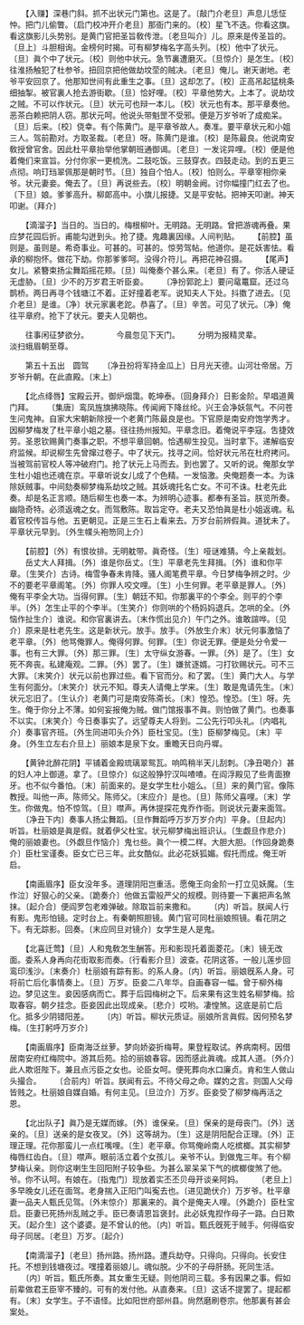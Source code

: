 <!-- { "loadSidebar": true } -->
　　【入赚】深巷门斜。抓不出状元门第也。这是了。〔敲门介老旦〕声息儿恁怔忡。把门儿偷瞥。〔启门校冲开介老旦〕那衙门来的。〔校〕星飞不迭。你看这旗。看这旗影儿头势别。是黄门官把圣旨敎传泄。〔老旦叫介〕儿。原来是传圣旨的。〔旦上〕斗胆相询。金榜何时揭。可有柳梦梅名字高头列。〔校〕他中了状元。〔旦〕眞个中了状元。〔校〕则他中状元。急节裏遭磨灭。〔旦惊介〕是怎生。〔校〕往淮扬触犯了杜参爷。扭回京把他做劫坟茔的贼决。〔老旦〕俺儿。谢天谢地。老爷平安回京了。他那知世间有此重生之事。〔旦〕这却怎了。〔校〕正高吊起猛桃条细抽掣。被官裏人抢去游街歇。〔旦〕恰好哩。〔校〕平章他势大。上本了。说劫坟之贼。不可以作状元。〔旦〕状元可也辩一本儿。〔校〕状元也有本。那平章奏他。恶茶白赖把阴人窃。那状元呵。他说头带魁罡不受邪。便是万岁爷听了成痴呆。〔旦〕后来。〔校〕侥幸。有个陈黄门。是平章爷故人。奏准。要平章状元和小姐三人。驾前勘对。方取圣裁。〔老旦〕呀。陈黄门是谁。〔校〕是陈最良。他说南安敎授曾官舍。因此杜平章抬举他掌朝班通御谒。〔老旦〕一发诧异哩。〔校〕便是他着俺们来宣旨。分付你家一更梳洗。二鼓吃饭。三鼓穿衣。四鼓走动。到的五更三点彻。响玎珰翠佩那是朝时节。〔旦〕独自个怕人。〔校〕怕则么。平章宰相你亲爷。状元妻妾。俺去了。〔旦〕再说些去。〔校〕明朝金阙。讨你幅撞门红去了也。〔下旦〕娘。爹爹高升。柳郞高中。小旗儿报捷。又是平安帖。把神天叩谢。神天叩谢。〔拜介〕 

　　【滴溜子】当日的。当日的。梅根柳叶。无明路。无明路。曾把游魂再叠。果应梦花园后折。甫能勾迸到头。抢了捷。鬼趣裏因缘。人间判贴。 
　　【前腔】虽则是。虽则是。希奇事业。可甚的。可甚的。惊劳驾帖。他道你。是花妖害怯。看承的柳抱怀。做花下劫。你那爹爹呵。没得介符儿。再把花神召摄。 
　　【尾声】女儿。紧簪束扬尘舞蹈摇花颊。〔旦〕叫俺奏个甚么来。〔老旦〕有了。你活人硬证无虚胁。〔旦〕少不的万岁君王听臣妾。 
　　〔净扮郭跎上〕要问鼋鼍窟。还过乌鹊桥。两日再寻个钱塘江不着。正好撞着老军。说知夫人下处。抖擞了进去。〔见介老旦〕是谁。〔净〕状元家裏老跎。恭喜了。〔旦〕辛苦。可见了状元。〔净〕俺往平章府。抢下了状元。要夫人见朝也。 

　　往事闲征梦欲分。　　　　今晨忽见下天门。 
　　分明为报精灵辈。　　　　淡扫蛾眉朝至尊。 

　　第五十五出　圆驾 
　　〔净丑扮将军持金瓜上〕日月光天德。山河壮帝居。万岁爷升朝。在此直殿。〔末上〕 

　　【北点绛唇】宝殿云开。御炉烟霭。乾坤泰。〔回身拜介〕日影金阶。早唱道黄门拜。 
　　〔集唐〕鸾凤旌旗拂晓陈。传闻阙下降丝纶。兴王会净妖氛气。不问苍生问鬼神。自家大宋朝新除授一个老黄门陈最良是也。下官原是南安府饱学秀才。因柳梦梅发了杜平章小姐之墓。径往扬州报知。平章念旧。着俺说平李寇。吿捷效劳。圣恩钦赐黄门奏事之职。不想平章回朝。恰遇柳生投见。当时拿下。递解临安府监候。却说柳生先曾撺过卷子。中了状元。找寻之间。恰好状元吊在杜府拷问。当被驾前官校人等冲破府门。抢了状元上马而去。到也罢了。又听的说。俺那女学生杜小姐也还魂在京。平章听说女儿成了个色精。一发恼激。央俺题奏一本。为诛除妖贼事。中间劾奏柳梦梅系劫坟之贼。其妖魂托名亡女。不可不诛。杜老先此奏。却是名正言顺。随后柳生也奏一本。为辨明心迹事。都奉有圣旨。朕览所奏。幽隐奇特。必须返魂之女。而驾敷陈。取旨定夺。老夫又恐怕眞是杜小姐返魂。私着官校传旨与他。五更朝见。正是三生石上看来去。万岁台前辨假眞。道犹未了。平章状元早到。〔外生幞头袍笏同上介〕 

　　【前腔】〔外〕有恨妆排。无明躭带。眞奇怪。〔生〕哑谜难猜。今上亲裁划。 
　　岳丈大人拜揖。〔外〕谁是你岳丈。〔生〕平章老先生拜揖。〔外〕谁和你平章。〔生笑介〕古诗。梅雪争春未肯降。骚人阁笔费平章。今日梦梅争辨之时。少不的要老平章阁笔。〔外〕你罪人咬文哩。〔生〕小生何罪。老平章是罪人。〔外〕俺有平李全大功。当得何罪。〔生〕朝廷不知。你那裏平的个李全。则平的个李半。〔外〕怎生止平的个李半。〔生笑介〕你则哄的个杨妈妈退兵。怎哄的全。〔外恼作扯生介〕谁说。和你官裏讲去。〔末作慌出见介〕午门之外。谁敢諠哗。〔见介〕原来是杜老先生。这是新状元。放手。放手。〔外放生介末〕状元何事激恼了老平章。〔外〕他骂俺罪人。俺得何罪。何罪。〔生〕你说无罪。便是处分令爱一事。也有三大罪。〔外〕那三罪。〔生〕太守纵女游春。一罪。〔外〕是了。〔生〕女死不奔丧。私建庵观。二罪。〔外〕罢了。〔生〕嫌贫逐婿。刁打钦赐状元。可不三大罪。〔末笑介〕状元以前也罪过些。看下官而分。和了罢。〔生〕黄门大人。与学生有何面分。〔末笑介〕状元不知。尊夫人请俺上学来。〔生〕敢是鬼请先生。〔末〕状元忘旧了。〔生认介〕老黄门可是南安陈斋长。〔末〕惶恐。惶恐。〔生〕呀。先生。俺于你分上不薄。如何妄报俺为贼。做门馆报事不眞。则怕做了黄门。也奏事不以实。〔末笑介〕今日奏事实了。远望尊夫人将到。二公先行叩头礼。〔内唱礼介〕奏事官齐班。〔外生同进叩头介外〕臣杜宝见。〔生〕臣柳梦梅见。〔末〕平身。〔外生立左右介旦上〕丽娘本是泉下女。重瞻天日向丹墀。 

　　【黄钟北醉花阴】平铺着金殿琉璃翠鸳瓦。响鸣稍半天儿刮刺。〔净丑喝介〕甚的妇人冲上御道。拿了。〔旦惊介〕似这般狰狞汉叫喳喳。在阎浮殿见了些靑面獠牙。也不似今番怕。〔末〕前面来的。是女学生杜小姐么。〔旦〕来的黄门官。像陈教授。叫他一声。陈师父。陈师父。〔末应介〕是也。〔旦〕陈师父喜哩。〔末〕学生。你做鬼。怕不惊驾。〔旦〕噤声。再休提探花鬼乔作衙。则说状元妻来面驾。 
　　〔净丑下内〕奏事人扬尘舞蹈。〔旦作舞蹈呼万岁万岁介内〕平身。〔旦起内〕听旨。杜丽娘是眞是假。就着伊父杜宝。状元柳梦梅出班识认。〔生觑旦作悲介〕俺的丽娘妻也。〔外觑旦作恼介〕鬼乜些。眞个一模二样。大胆大胆。〔作回身跪奏介〕臣杜宝谨奏。臣女亡已三年。此女酷似。此必花妖狐媚。假托而成。俺王听启。 

　　【南画眉序】臣女没年多。道理阴阳岂重活。愿俺王向金阶一打立见妖魔。〔生作泣〕好狠心的父亲。〔跪奏介〕他做五雷般严父的规模。则待要一下裏把声名煞抹。〔起介合〕便阎罗包老难弹破。除取旨前来撒和。 
　　〔内〕听旨。朕闻人行有影。鬼形怕镜。定时台上。有秦朝照胆镜。黄门官可同杜丽娘照镜。看花阴之下。有无踪影。回奏。〔末应同旦对镜介〕女学生是人是鬼。 

　　【北喜迁莺】〔旦〕人和鬼敎怎生酬答。形和影现托着面菱花。〔末〕镜无改面。委系人身再向花街取影而奏。〔行看影介旦〕波查。花阴这答。一般儿莲步回鸾印浅沙。〔末奏介〕杜丽娘有踪有影。的系人身。〔内〕听旨。丽娘旣系人身。可将前亡后化事情奏上。〔旦〕万岁。臣妾二八年华。自画春容一幅。曾于柳外梅边。梦见这生。妾因感病而亡。葬于后园梅树之下。后来果有这生姓名柳梦梅。拾取春容。朝夕挂念。臣妾因此出现成亲。〔悲介〕哎哟。凄惶煞。这底是前亡后化。抵多少阴错阳差。 
　　〔内〕听旨。柳状元质证。丽娘所言眞假。因何预名梦梅。〔生打躬呼万岁介〕 

　　【南画眉序】臣南海泛丝萝。梦向娇姿折梅萼。果登程取试。养病南柯。因借居南安府红梅院中。游其后苑。拾的丽娘春容。因而感此眞魂。成其人道。〔外介〕此人欺诳陛下。兼且点污臣之女也。论臣女呵。便死葬向水口廉贞。肯和生人做山头撮合。 
　　〔合前内〕听旨。朕闻有云。不待父母之命。媒妁之言。则国人父母皆贱之。杜丽娘自媒自婚。有何主见。〔旦泣介〕万岁。臣妾受了柳梦梅再活之恩。 

　　【北出队子】眞乃是无媒而嫁。〔外〕谁保亲。〔旦〕保亲的是母丧门。〔外〕送亲的。〔旦〕送亲的是女夜叉。〔外〕这等胡为。〔生〕这是阴阳配合正理。〔外〕正理正理。花你那蛮儿一点红嘴哩。〔生〕老平章。你骂俺岭南人吃槟榔。其实柳梦梅唇红齿白。〔旦〕噤声。眼前活立着个女孩儿。亲爷不认。到做鬼三年。有个柳梦梅认亲。则你这喇生生回阳附子较争些。为甚么翠呆呆下气的槟榔俊煞了他。爷。你不认呵。有娘在。〔指鬼门〕现放着实丕丕贝母开谈亲阿妈。 
　　〔老旦上〕多早晚女儿还在面驾。老身揣入正阳门叫寃去也。〔进见跪伏介〕万岁爷。杜平章妻一品夫人甄氏见驾。〔外末惊介〕那裏来的。眞个是俺夫人哩。〔外跪介〕臣杜宝启。臣妻已死扬州乱贼之手。臣已奏请恩旨褒封。此必妖鬼揑作母子一路。白日欺天。〔起介生〕这个婆婆。是不曾认的他。〔内〕听旨。甄氏旣死于贼手。何得临安母子同居。〔老旦〕万岁。〔起介〕 

　　【南滴溜子】〔老旦〕扬州路。扬州路。遭兵劫夺。只得向。只得向。长安住托。不想到钱塘夜过。嘿撞着丽娘儿。魂似脱。少不的子母肝肠。死同生活。 
　　〔内〕听旨。甄氏所奏。其女重生无疑。则他阴司三载。多有因果之事。假如前辈做君王臣宰不臻的。可有的发付他。从直奏来。〔旦〕这话不提罢了。提起都有。〔末〕女学生。子不语怪。比如阳世府部州县。尙然磨刷卷宗。他那裏有甚会案处。 

